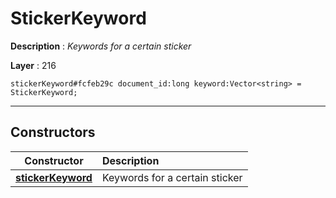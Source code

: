 # StickerKeyword

**Description** : *Keywords for a certain sticker*

**Layer** : 216

```tl
stickerKeyword#fcfeb29c document_id:long keyword:Vector<string> = StickerKeyword;
```

---

## Constructors

| Constructor | Description |
| :---: | :--- |
| [**stickerKeyword**](constructor/stickerKeyword) | Keywords for a certain sticker |